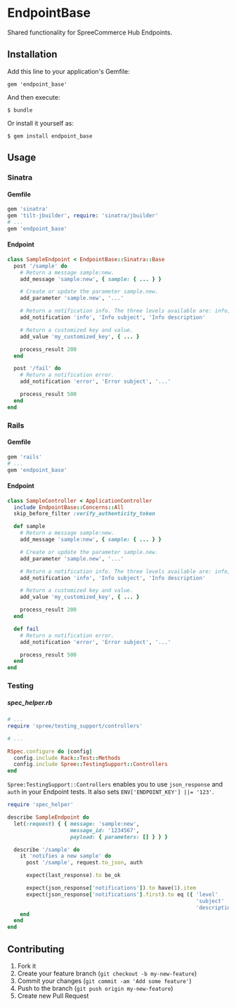 # EndpointBase

Shared functionality for SpreeCommerce Hub Endpoints.

## Installation

Add this line to your application's Gemfile:

    gem 'endpoint_base'

And then execute:

    $ bundle

Or install it yourself as:

    $ gem install endpoint_base

## Usage

### Sinatra

#### Gemfile

```ruby
gem 'sinatra'
gem 'tilt-jbuilder', require: 'sinatra/jbuilder'
# ...
gem 'endpoint_base'
```

#### Endpoint

```ruby
class SampleEndpoint < EndpointBase::Sinatra::Base
  post '/sample' do
    # Return a message sample:new.
    add_message 'sample:new', { sample: { ... } }

    # Create or update the parameter sample.new.
    add_parameter 'sample.new', '...'

    # Return a notification info. The three levels available are: info, warn and error.
    add_notification 'info', 'Info subject', 'Info description'

    # Return a customized key and value.
    add_value 'my_customized_key', { ... }

    process_result 200
  end

  post '/fail' do
    # Return a notification error.
    add_notification 'error', 'Error subject', '...'

    process_result 500
  end
end

```

### Rails

#### Gemfile

```ruby
gem 'rails'
# ...
gem 'endpoint_base'
```

#### Endpoint

```ruby
class SampleController < ApplicationController
  include EndpointBase::Concerns::All
  skip_before_filter :verify_authenticity_token

  def sample
    # Return a message sample:new.
    add_message 'sample:new', { sample: { ... } }

    # Create or update the parameter sample.new.
    add_parameter 'sample.new', '...'

    # Return a notification info. The three levels available are: info, warn and error.
    add_notification 'info', 'Info subject', 'Info description'

    # Return a customized key and value.
    add_value 'my_customized_key', { ... }

    process_result 200
  end

  def fail
    # Return a notification error.
    add_notification 'error', 'Error subject', '...'

    process_result 500
  end
end

```

### Testing

##### spec_helper.rb

```ruby
# ...
require 'spree/testing_support/controllers'

# ...

RSpec.configure do |config|
  config.include Rack::Test::Methods
  config.include Spree::TestingSupport::Controllers
end
```

`Spree:TestingSupport::Controllers` enables you to use `json_response` and `auth` in your Endpoint tests. It also sets `ENV['ENDPOINT_KEY'] ||= '123'`.

```ruby
require 'spec_helper'

describe SampleEndpoint do
  let(:request) { { message: 'sample:new',
                    message_id: '1234567',
                    payload: { parameters: [] } } }

  describe '/sample' do
    it 'notifies a new sample' do
      post '/sample', request.to_json, auth

      expect(last_response).to be_ok

      expect(json_response['notifications']).to have(1).item
      expect(json_response['notifications'].first).to eq ({ 'level'       => 'info',
                                                            'subject'     => 'Info subject',
                                                            'description' => 'Info description' })
    end
  end
end
```

## Contributing

1. Fork it
2. Create your feature branch (`git checkout -b my-new-feature`)
3. Commit your changes (`git commit -am 'Add some feature'`)
4. Push to the branch (`git push origin my-new-feature`)
5. Create new Pull Request
